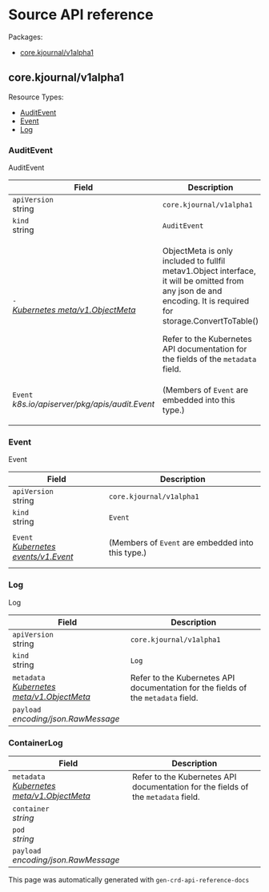 <h1>Source API reference</h1>
<p>Packages:</p>
<ul class="simple">
<li>
<a href="#core.kjournal%2fv1alpha1">core.kjournal/v1alpha1</a>
</li>
</ul>
<h2 id="core.kjournal/v1alpha1">core.kjournal/v1alpha1</h2>
Resource Types:
<ul class="simple"><li>
<a href="#core.kjournal/v1alpha1.AuditEvent">AuditEvent</a>
</li><li>
<a href="#core.kjournal/v1alpha1.Event">Event</a>
</li><li>
<a href="#core.kjournal/v1alpha1.Log">Log</a>
</li></ul>
<h3 id="core.kjournal/v1alpha1.AuditEvent">AuditEvent
</h3>
<p>AuditEvent</p>
<div class="md-typeset__scrollwrap">
<div class="md-typeset__table">
<table>
<thead>
<tr>
<th>Field</th>
<th>Description</th>
</tr>
</thead>
<tbody>
<tr>
<td>
<code>apiVersion</code><br>
string</td>
<td>
<code>core.kjournal/v1alpha1</code>
</td>
</tr>
<tr>
<td>
<code>kind</code><br>
string
</td>
<td>
<code>AuditEvent</code>
</td>
</tr>
<tr>
<td>
<code>-</code><br>
<em>
<a href="https://kubernetes.io/docs/reference/generated/kubernetes-api/v1.19/#objectmeta-v1-meta">
Kubernetes meta/v1.ObjectMeta
</a>
</em>
</td>
<td>
<p>ObjectMeta is only included to fullfil metav1.Object interface,
it will be omitted from any json de and encoding. It is required for storage.ConvertToTable()</p>
Refer to the Kubernetes API documentation for the fields of the
<code>metadata</code> field.
</td>
</tr>
<tr>
<td>
<code>Event</code><br>
<em>
k8s.io/apiserver/pkg/apis/audit.Event
</em>
</td>
<td>
<p>
(Members of <code>Event</code> are embedded into this type.)
</p>
</td>
</tr>
</tbody>
</table>
</div>
</div>
<h3 id="core.kjournal/v1alpha1.Event">Event
</h3>
<p>Event</p>
<div class="md-typeset__scrollwrap">
<div class="md-typeset__table">
<table>
<thead>
<tr>
<th>Field</th>
<th>Description</th>
</tr>
</thead>
<tbody>
<tr>
<td>
<code>apiVersion</code><br>
string</td>
<td>
<code>core.kjournal/v1alpha1</code>
</td>
</tr>
<tr>
<td>
<code>kind</code><br>
string
</td>
<td>
<code>Event</code>
</td>
</tr>
<tr>
<td>
<code>Event</code><br>
<em>
<a href="https://kubernetes.io/docs/reference/generated/kubernetes-api/v1.19/#event-v1-events">
Kubernetes events/v1.Event
</a>
</em>
</td>
<td>
<p>
(Members of <code>Event</code> are embedded into this type.)
</p>
</td>
</tr>
</tbody>
</table>
</div>
</div>
<h3 id="core.kjournal/v1alpha1.Log">Log
</h3>
<p>Log</p>
<div class="md-typeset__scrollwrap">
<div class="md-typeset__table">
<table>
<thead>
<tr>
<th>Field</th>
<th>Description</th>
</tr>
</thead>
<tbody>
<tr>
<td>
<code>apiVersion</code><br>
string</td>
<td>
<code>core.kjournal/v1alpha1</code>
</td>
</tr>
<tr>
<td>
<code>kind</code><br>
string
</td>
<td>
<code>Log</code>
</td>
</tr>
<tr>
<td>
<code>metadata</code><br>
<em>
<a href="https://kubernetes.io/docs/reference/generated/kubernetes-api/v1.19/#objectmeta-v1-meta">
Kubernetes meta/v1.ObjectMeta
</a>
</em>
</td>
<td>
Refer to the Kubernetes API documentation for the fields of the
<code>metadata</code> field.
</td>
</tr>
<tr>
<td>
<code>payload</code><br>
<em>
encoding/json.RawMessage
</em>
</td>
<td>
</td>
</tr>
</tbody>
</table>
</div>
</div>
<h3 id="core.kjournal/v1alpha1.ContainerLog">ContainerLog
</h3>
<div class="md-typeset__scrollwrap">
<div class="md-typeset__table">
<table>
<thead>
<tr>
<th>Field</th>
<th>Description</th>
</tr>
</thead>
<tbody>
<tr>
<td>
<code>metadata</code><br>
<em>
<a href="https://kubernetes.io/docs/reference/generated/kubernetes-api/v1.19/#objectmeta-v1-meta">
Kubernetes meta/v1.ObjectMeta
</a>
</em>
</td>
<td>
Refer to the Kubernetes API documentation for the fields of the
<code>metadata</code> field.
</td>
</tr>
<tr>
<td>
<code>container</code><br>
<em>
string
</em>
</td>
<td>
</td>
</tr>
<tr>
<td>
<code>pod</code><br>
<em>
string
</em>
</td>
<td>
</td>
</tr>
<tr>
<td>
<code>payload</code><br>
<em>
encoding/json.RawMessage
</em>
</td>
<td>
</td>
</tr>
</tbody>
</table>
</div>
</div>
<div class="admonition note">
<p class="last">This page was automatically generated with <code>gen-crd-api-reference-docs</code></p>
</div>
